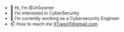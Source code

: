 - 👋 Hi, I’m @JrGoomer
- 👀 I’m interested in CyberSecurity
- 🌱 I’m currently working as a Cybersecurity Engineer
- 📫 How to reach me XTiago11@gmail.com

<!---
JrGoomer/JrGoomer is a ✨ special ✨ repository because its `README.md` (this file) appears on your GitHub profile.
You can click the Preview link to take a look at your changes.
--->

